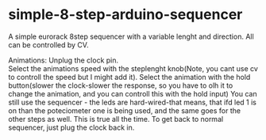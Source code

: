 # simple-8-step-arduino-sequencer
A simple eurorack 8step sequencer with a variable lenght and direction. All can be controlled by CV.

Animations:
          Unplug the clock pin.  
          Select the animations speed with the steplenght knob(Note, you cant use cv to controll the speed but I might add it).
          Select the animation with the hold button(slower the clock-slower the response, so you have to olh it to change the animation, and you can controll this with the hold input)
          You can still use the sequencer - the leds are hard-wired-that means, that ifd led 1 is on than the poteciometer one is being used, and the same goes for the other steps as well. This is true all the time.
          To get back to normal sequencer, just plug the clock back in.
